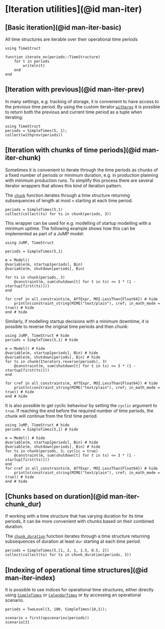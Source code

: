 # [Iteration utilities](@id man-iter)

## [Basic iteration](@id man-iter-basic)

All time structures are iterable over their operational time periods
```@repl ts
using TimeStruct

function iterate_ex(periods::TimeStructure)
    for t in periods
        writeln(t)
    end
end
```

## [Iteration with previous](@id man-iter-prev)

In many settings, e.g. tracking of storage, it is convenient to have
access to the previous time period. By using the custom iterator
[`withprev`](@ref) it is possible to return both the previous and
current time period as a tuple when iterating:
```@repl ts
using TimeStruct
periods = SimpleTimes(5, 1);
collect(withprev(periods))
```

## [Iteration with chunks of time periods](@id man-iter-chunk)

Sometimes it is convenient to iterate through the time periods
as chunks of a fixed number of periods or minimum duration, e.g. in production planning
with minimum production runs. To simplify this process
there are several iterator wrappers that allows this kind of iteration pattern.


The [`chunk`](@ref) function iterates through a time structure returning
subsequences of length at most `n` starting at each time period.
```@repl ts
periods = SimpleTimes(5,1)
collect(collect(ts) for ts in chunk(periods, 3))
```

This wrapper can be used for e.g. modelling of startup modelling with a minimum
uptime. The following example shows how this can be implemented as part of
a JuMP model:
```@example
using JuMP, TimeStruct

periods = SimpleTimes(5,1)

m = Model()
@variable(m, startup[periods], Bin)
@variable(m, shutdown[periods], Bin)

for ts in chunk(periods, 3)
    @constraint(m, sum(shutdown[t] for t in ts) <= 3 * (1 - startup[first(ts)]))
end

for cref in all_constraints(m, AffExpr, MOI.LessThan{Float64}) # hide
    println(constraint_string(MIME("text/plain"), cref; in_math_mode = true)) # hide
end # hide
```
Similarly, if modelling startup decisions with a minimum downtime,
it is possible to reverse the original time periods and then
chunk:
```@example
using JuMP, TimeStruct # hide
periods = SimpleTimes(5,1) # hide

m = Model() # hide
@variable(m, startup[periods], Bin) # hide
@variable(m, shutdown[periods], Bin) # hide
for ts in chunk(Iterators.reverse(periods), 3)
    @constraint(m, sum(shutdown[t] for t in ts) <= 3 * (1 - startup[first(ts)]))
end

for cref in all_constraints(m, AffExpr, MOI.LessThan{Float64}) # hide
    println(constraint_string(MIME("text/plain"), cref; in_math_mode = true)) # hide
end # hide
```

It is also possible to get cyclic behaviour by setting the `cyclic` argument to `true`.
If reaching the end before the required number of time periods, the chunk will continue
from the first time period.
```@example
using JuMP, TimeStruct # hide
periods = SimpleTimes(5,1) # hide

m = Model() # hide
@variable(m, startup[periods], Bin) # hide
@variable(m, shutdown[periods], Bin) # hide
for ts in chunk(periods, 3; cyclic = true)
    @constraint(m, sum(shutdown[t] for t in ts) <= 3 * (1 - startup[first(ts)]))
end
for cref in all_constraints(m, AffExpr, MOI.LessThan{Float64}) # hide
    println(constraint_string(MIME("text/plain"), cref; in_math_mode = true)) # hide
end # hide
```

## [Chunks based on duration](@id man-iter-chunk_dur)

If working with a time structure that has varying duration for its time periods,
it can be more convenient with chunks based on their combined duration.

The [`chunk_duration`](@ref) function iterates through a time structure returning
subsequences of duration at least `dur` starting at each time period.
```@repl ts
periods = SimpleTimes(5,[1, 2, 1, 1.5, 0.5, 2])
collect(collect(ts) for ts in chunk_duration(periods, 3))
```

## [Indexing of operational time structures](@id man-iter-index)

It is possible to use indices for operational time structures, either directly
using [`SimpleTimes`](@ref) or [`CalendarTimes`](@ref) or by accessing an
operational scenario.

```@repl ts
periods = TwoLevel(3, 100, SimpleTimes(10,1));

scenario = first(opscenarios(periods))
scenario[3]
```
